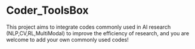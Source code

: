 # Coder_ToolsBox
This project aims to integrate codes commonly used in AI research (NLP,CV,RL,MultiModal) to improve the efficiency of research, and you are welcome to add your own commonly used codes!
